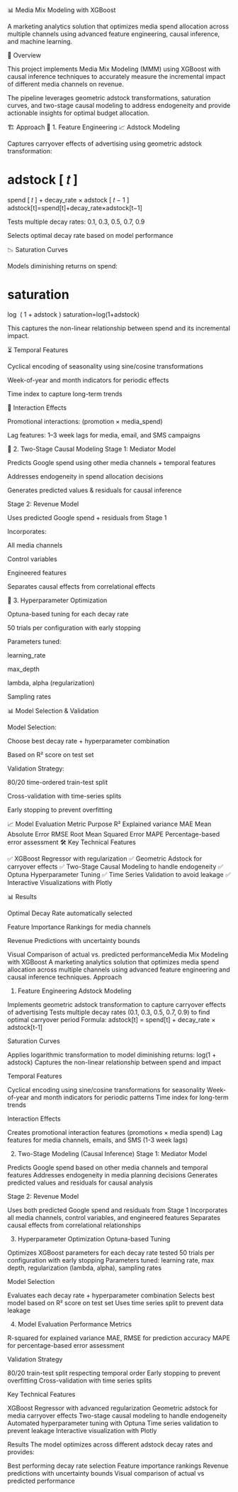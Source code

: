 📊 Media Mix Modeling with XGBoost

A marketing analytics solution that optimizes media spend allocation across multiple channels using advanced feature engineering, causal inference, and machine learning.

🚀 Overview

This project implements Media Mix Modeling (MMM) using XGBoost with causal inference techniques to accurately measure the incremental impact of different media channels on revenue.

The pipeline leverages geometric adstock transformations, saturation curves, and two-stage causal modeling to address endogeneity and provide actionable insights for optimal budget allocation.

🏗️ Approach
🔧 1. Feature Engineering
📈 Adstock Modeling

Captures carryover effects of advertising using geometric adstock transformation:

adstock
[
𝑡
]
=
spend
[
𝑡
]
+
decay_rate
×
adstock
[
𝑡
−
1
]
adstock[t]=spend[t]+decay_rate×adstock[t−1]

Tests multiple decay rates: 0.1, 0.3, 0.5, 0.7, 0.9

Selects optimal decay rate based on model performance

📉 Saturation Curves

Models diminishing returns on spend:

saturation
=
log
⁡
(
1
+
adstock
)
saturation=log(1+adstock)

This captures the non-linear relationship between spend and its incremental impact.

⏳ Temporal Features

Cyclical encoding of seasonality using sine/cosine transformations

Week-of-year and month indicators for periodic effects

Time index to capture long-term trends

🔄 Interaction Effects

Promotional interactions: (promotion × media_spend)

Lag features: 1–3 week lags for media, email, and SMS campaigns

🧠 2. Two-Stage Causal Modeling
Stage 1: Mediator Model

Predicts Google spend using other media channels + temporal features

Addresses endogeneity in spend allocation decisions

Generates predicted values & residuals for causal inference

Stage 2: Revenue Model

Uses predicted Google spend + residuals from Stage 1

Incorporates:

All media channels

Control variables

Engineered features

Separates causal effects from correlational effects

🎯 3. Hyperparameter Optimization

Optuna-based tuning for each decay rate

50 trials per configuration with early stopping

Parameters tuned:

learning_rate

max_depth

lambda, alpha (regularization)

Sampling rates

📊 Model Selection & Validation

Model Selection:

Choose best decay rate + hyperparameter combination

Based on R² score on test set

Validation Strategy:

80/20 time-ordered train-test split

Cross-validation with time-series splits

Early stopping to prevent overfitting

📈 Model Evaluation
Metric	Purpose
R²	Explained variance
MAE	Mean Absolute Error
RMSE	Root Mean Squared Error
MAPE	Percentage-based error assessment
🛠️ Key Technical Features

✅ XGBoost Regressor with regularization
✅ Geometric Adstock for carryover effects
✅ Two-Stage Causal Modeling to handle endogeneity
✅ Optuna Hyperparameter Tuning
✅ Time Series Validation to avoid leakage
✅ Interactive Visualizations with Plotly

📊 Results

Optimal Decay Rate automatically selected

Feature Importance Rankings for media channels

Revenue Predictions with uncertainty bounds

Visual Comparison of actual vs. predicted performanceMedia Mix Modeling with XGBoost
A marketing analytics solution that optimizes media spend allocation across multiple channels using advanced feature engineering and causal inference techniques.
Approach
1. Feature Engineering
Adstock Modeling

Implements geometric adstock transformation to capture carryover effects of advertising
Tests multiple decay rates (0.1, 0.3, 0.5, 0.7, 0.9) to find optimal carryover period
Formula: adstock[t] = spend[t] + decay_rate × adstock[t-1]

Saturation Curves

Applies logarithmic transformation to model diminishing returns: log(1 + adstock)
Captures the non-linear relationship between spend and impact

Temporal Features

Cyclical encoding using sine/cosine transformations for seasonality
Week-of-year and month indicators for periodic patterns
Time index for long-term trends

Interaction Effects

Creates promotional interaction features (promotions × media spend)
Lag features for media channels, emails, and SMS (1-3 week lags)

2. Two-Stage Modeling (Causal Inference)
Stage 1: Mediator Model

Predicts Google spend based on other media channels and temporal features
Addresses endogeneity in media planning decisions
Generates predicted values and residuals for causal analysis

Stage 2: Revenue Model

Uses both predicted Google spend and residuals from Stage 1
Incorporates all media channels, control variables, and engineered features
Separates causal effects from correlational relationships

3. Hyperparameter Optimization
Optuna-based Tuning

Optimizes XGBoost parameters for each decay rate tested
50 trials per configuration with early stopping
Parameters tuned: learning rate, max depth, regularization (lambda, alpha), sampling rates

Model Selection

Evaluates each decay rate + hyperparameter combination
Selects best model based on R² score on test set
Uses time series split to prevent data leakage

4. Model Evaluation
Performance Metrics

R-squared for explained variance
MAE, RMSE for prediction accuracy
MAPE for percentage-based error assessment

Validation Strategy

80/20 train-test split respecting temporal order
Early stopping to prevent overfitting
Cross-validation with time series splits

Key Technical Features

XGBoost Regressor with advanced regularization
Geometric adstock for media carryover effects
Two-stage causal modeling to handle endogeneity
Automated hyperparameter tuning with Optuna
Time series validation to prevent leakage
Interactive visualization with Plotly

Results
The model optimizes across different adstock decay rates and provides:

Best performing decay rate selection
Feature importance rankings
Revenue predictions with uncertainty bounds
Visual comparison of actual vs predicted performance
